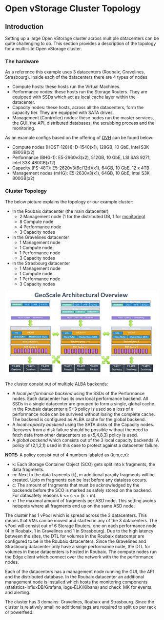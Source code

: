# Open vStorage Cluster Topology
## Introduction
Setting up a large Open vStorage cluster across multiple datacenters can be quite challenging to do. This section provides a description of the topology for a multi-site Open vStorage cluster.

### The hardware
As a reference this example uses 3 datacenters (Roubaix, Gravelines, Strasbourg). Inside each of the datacenters there are 4 types of nodes
* Compute hosts: these hosts run the Virtual Machines.
* Performance nodes: these hosts run the Storage Routers. They are equipped with SSDs which act as local cache layer within the datacenter.
* Capacity nodes: these hosts, across all the datacenters, form the capacity tier. They are equipped with SATA drives.
* Management (Controller) nodes: these nodes run the master services, the GUI, the API, distributed databases, the scrubbing process and the monitoring.

As an example configs based on the offering of [OVH](https://www.ovh.com/fr/) can be found below:
* Compute nodes (HOST-128H): D-1540(x1), 128GB,	10 GbE, Intel S3K 480GB(x2)
* Performance (BHG-1): E5-2660v3(x2), 512GB, 10 GbE, LSI SAS 9271, Intel S3K 480GB(x12)
* Capacity (FS-48T): E5-2620v3(6c/12t))(x1), 64GB, 10 GbE, 12 x 4TB
* Management nodes (mHG): E5-2630v3(x1), 64GB, 10 GbE, Intel S3K 800GB(x2)

### Cluster Topology
The below picture explains the topology or our example cluster:
* In the Roubaix datacenter (the main datacenter)
    * 2 Management node (1 for the distributed DB, 1 for [monitoring](https://github.com/openvstorage/openvstorage-monitoring))
    * 8 Compute node
    * 4 Performance node
    * 3 Capacity nodes
* In the Gravelines datacenter
    * 1 Management node
    * 1 Compute node
    * 1 Performance node
    * 3 Capacity nodes
* In the Strasbourg datacenter
    * 1 Management node
    * 1 Compute node
    * 1 Performance node
    * 3 Capacity nodes

![](../Images/cluster-topology.png)

The cluster consist out of multiple ALBA backends:
* A *local performance backend* using the SSDs of the Performance nodes. Each datacenter has its own local performance backend. All SSDs in a single datacenter are grouped to form a single, global cache. In the Roubaix datacenter a 9+3 policy is used so a loss of a performance node can be survived without losing the complete cache. The backend is configured as ALBA cache for the global backend.
* A *local capacity backend* using the SATA disks of the Capacity nodes.  Recovery from a disk failure should be possible without the need to fetch data from other datacenters so a (5,4,8,3) policy is used.
* A *global backend* which consists out of the 3 local capacity backends. A policy of (2,1,2,1) used in this case to protect against a datacenter failure.

**NOTE:** A policy consist out of 4 numbers labaled as (k,m,c,x):
* k: Each Storage Container Object (SCO) gets  split into k fragments, the data fragments. 
* m: Next to the data framents (k), m additional paraity fragments will be created. Upto m fragments can be lost before any dataloss occurs.
* c: The amount of fragments that must be acknowledged by the backends before the SCO is marked as safely stored on the backend. For datasafety reasons k <= c <= (k + m). 
* x: The maximal amount of fragments per ASD node. This setting avoids hotspots where all fragments end up on the same ASD node.

The cluster has 1 vPool which is spread across the 3 datacenters. This means that VMs can be moved and started in any of the 3 datacenters. The vPool will consist out of 6 Storage Routers, one on each performance node (4 in Roubaix, 1 in Gravelines and 1 in Strasbourg).
Due to the high latency between the sites, the DTL for volumes in the Roubaix datacenter are configured to be in the Roubaix datacenters. Since the Gravelines and Strasbourg datacenter only have a singe performance node, the DTL for volumes in these datacenters is hosted in Roubaix.
The compute nodes run the Edge client which connect over the network with the the performance nodes.

Each of the datacenters has a management node running the GUI, the API and the distributed database. In the Roubaix datacenter an additional management node is installed which hosts the monitoring components (statistics-InfluxDB/Grafana, logs-ELK/Kibana) and check_MK for events and alerting.

The cluster has 3 domains: Gravelines, Roubaix and Strasbourg. Since the cluster is relatively small no additional tags are required to split up per rack or powerfeed.



